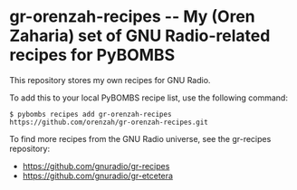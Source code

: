 # gr-orenzah-recipes -- My (Oren Zaharia) set of GNU Radio-related recipes for PyBOMBS

This repository stores my own recipes for GNU Radio.

To add this to your local PyBOMBS recipe list, use the following command:

    $ pybombs recipes add gr-orenzah-recipes https://github.com/orenzah/gr-orenzah-recipes.git

To find more recipes from the GNU Radio universe, see the gr-recipes repository:

- https://github.com/gnuradio/gr-recipes
- https://github.com/gnuradio/gr-etcetera

